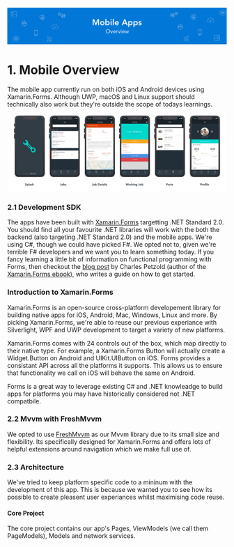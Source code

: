![Banner](Assets/Banner.png)

# 1. Mobile Overview
  The mobile app currently run on both iOS and Android devices using Xamarin.Forms. Although UWP, macOS and Linux support should technically also work but they're outside the scope of todays learnings.

![iPhone App Design](Assets/AppDesign.png)

### 2.1 Development SDK
The apps have been built with [Xamarin.Forms](https://github.com/xamarin/Xamarin.Forms) targetting .NET Standard 2.0. You should find all your favourite .NET libraries will work with the both the backend (also targeting .NET Standard 2.0) and the mobile apps. We're using C#, though we could have picked F#. We opted not to, given we're terrible F# developers and we want you to learn something today. If you fancy learning a little bit of information on functional programming with Forms, then checkout the [blog post](http://www.charlespetzold.com/blog/2015/10/Writing-Xamarin-Forms-Apps-in-FSharp.html) by Charles Petzold (author of the [Xamarin.Forms ebook](https://developer.xamarin.com/guides/xamarin-forms/creating-mobile-apps-xamarin-forms/)), who writes a guide on how to get started. 

### Introduction to Xamarin.Forms 
Xamarin.Forms is an open-source cross-platform developement library for building native apps for iOS, Android, Mac, Windows, Linux and more. By picking Xamarin.Forms, we're able to reuse our previous experiance with Silverlight, WPF and UWP development to target a variety of new platforms. 

Xamarin.Forms comes with 24 controls out of the box, which map directly to their native type. For example, a Xamarin.Forms Button will actually create a Widget.Button on Android and UIKit.UIButton on iOS. Forms provides a consistant API across all the platforms it supports. This allows us to ensure that functionality we call on iOS will behave the same on Android.

Forms is a great way to leverage existing C# and .NET knowleadge to build apps for platforms you may have historically considered not .NET compatbile. 

### 2.2 Mvvm with FreshMvvm
We opted to use [FreshMvvm](https://github.com/rid00z/FreshMvvm) as our Mvvm library due to its small size and flexibility. Its specifically designed for Xamarin.Forms and offers lots of helpful extensions around navigation which we make full use of. 

### 2.3 Architecture 
We've tried to keep platform specific code to a mininum with the development of this app. This is because we wanted you to see how its possible to create pleasent user experiances whilst maximising code reuse.


#### Core Project
The core project contains our app's Pages, ViewModels (we call them PageModels), Models and network services. 